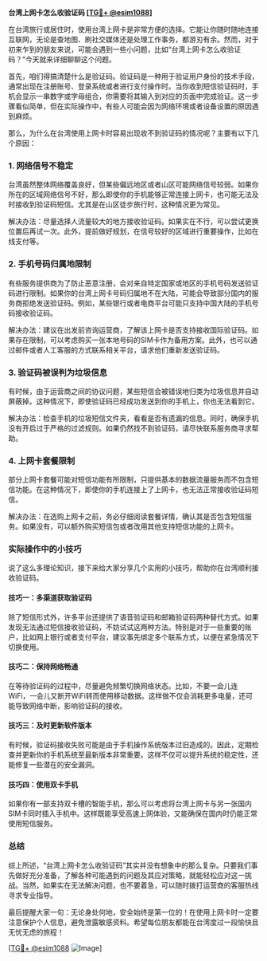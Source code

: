 **台湾上网卡怎么收验证码 [[TG💪+ @esim1088](https://t.me/s/esim1088)]**

在台湾旅行或居住时，使用台湾上网卡是非常方便的选择。它能让你随时随地连接互联网，无论是查地图、刷社交媒体还是处理工作事务，都游刃有余。然而，对于初来乍到的朋友来说，可能会遇到一些小问题，比如“台湾上网卡怎么收验证码？”今天就来详细聊聊这个问题。

首先，咱们得搞清楚什么是验证码。验证码是一种用于验证用户身份的技术手段，通常出现在注册账号、登录系统或者进行支付操作时。当你收到短信验证码时，手机会显示一串数字或字母组合，你需要将其输入到对应的页面中完成验证。这一步骤看似简单，但在实际操作中，有些人可能会因为网络环境或者设备设置的原因遇到麻烦。

那么，为什么在台湾使用上网卡时容易出现收不到验证码的情况呢？主要有以下几个原因：

### 1. 网络信号不稳定
台湾虽然整体网络覆盖良好，但某些偏远地区或者山区可能网络信号较弱。如果你所在的区域网络信号不好，那么即使你的手机能够正常连接上网卡，也可能无法及时接收到验证码短信。尤其是在山区徒步旅行时，这种情况更为常见。

解决办法：尽量选择人流量较大的地方接收验证码。如果实在不行，可以尝试更换位置后再试一次。此外，提前做好规划，在信号较好的区域进行重要操作，比如在线支付等。

### 2. 手机号码归属地限制
有些服务提供商为了防止恶意注册，会对来自特定国家或地区的手机号码发送验证码进行限制。如果你的台湾上网卡号码归属地不在大陆，可能会导致部分国内的服务商拒绝发送验证码。例如，某些银行或者电商平台可能只支持中国大陆的手机号码接收验证码。

解决办法：建议在出发前咨询运营商，了解该上网卡是否支持接收国际验证码。如果存在限制，可以考虑购买一张本地号码的SIM卡作为备用方案。此外，也可以通过邮件或者人工客服的方式联系相关平台，请求他们重新发送验证码。

### 3. 验证码被误判为垃圾信息
有时候，由于运营商之间的协议问题，某些短信会被错误地归类为垃圾信息并自动屏蔽掉。这种情况下，即使验证码已经成功发送到你的手机上，你也无法看到它。

解决办法：检查手机的垃圾短信文件夹，看看是否有遗漏的信息。同时，确保手机没有开启过于严格的过滤规则。如果仍然找不到验证码，请尽快联系服务商寻求帮助。

### 4. 上网卡套餐限制
部分上网卡套餐可能对短信功能有所限制，只提供基本的数据流量服务而不包含短信功能。在这种情况下，即使你的手机连接上了上网卡，也无法正常接收验证码短信。

解决办法：在选购上网卡之前，务必仔细阅读套餐详情，确认其是否包含短信服务。如果没有，可以额外购买短信包或者改用其他支持短信功能的上网卡。

### 实际操作中的小技巧

说了这么多理论知识，接下来给大家分享几个实用的小技巧，帮助你在台湾顺利接收验证码。

#### 技巧一：多渠道获取验证码
除了短信形式外，许多平台还提供了语音验证码和邮箱验证码两种替代方式。如果发现无法通过短信接收验证码，不妨试试这两种方法。特别是对于一些重要的账户，比如网上银行或者支付平台，建议事先绑定多个联系方式，以便在紧急情况下切换使用。

#### 技巧二：保持网络畅通
在等待验证码的过程中，尽量避免频繁切换网络状态。比如，不要一会儿连WiFi，一会儿又断开WiFi转而使用移动数据。这样做不仅会消耗更多电量，还可能导致网络中断，影响验证码的接收。

#### 技巧三：及时更新软件版本
有时候，验证码接收失败可能是由于手机操作系统版本过旧造成的。因此，定期检查并更新你的手机系统至最新版本非常重要。这样不仅可以提升系统的稳定性，还能修复一些潜在的安全漏洞。

#### 技巧四：使用双卡手机
如果你有一部支持双卡槽的智能手机，那么可以考虑将台湾上网卡与另一张国内SIM卡同时插入手机中。这样既能享受高速上网体验，又能确保在国内时仍能正常使用短信服务。

### 总结

综上所述，“台湾上网卡怎么收验证码”其实并没有想象中的那么复杂。只要我们事先做好充分准备，了解各种可能遇到的问题及其应对策略，就能轻松应对这一挑战。当然，如果实在无法解决问题，也不要着急，可以随时拨打运营商的客服热线寻求专业指导。

最后提醒大家一句：无论身处何地，安全始终是第一位的！在使用上网卡时一定要注意保护个人信息，避免泄露敏感资料。希望每位朋友都能在台湾度过一段愉快且无忧无虑的旅程！

[[TG💪+ @esim1088](https://t.me/s/esim1088) ![Image](https://i.postimg.cc/4NQfJmqS/Snipaste-2025-05-13-00-14-12.png)]